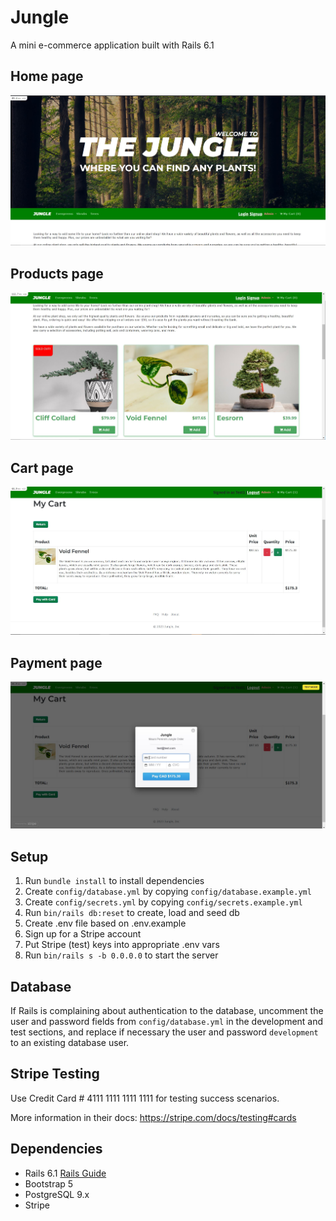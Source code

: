 # Jungle

A mini e-commerce application built with Rails 6.1 

## Home page

![architecture](https://github.com/mauroapjr/jungle-rails/blob/master/public/images/Jungle_home.JPG)

## Products page

![architecture](https://github.com/mauroapjr/jungle-rails/blob/master/public/images/Jungle_products.JPG)

## Cart page

![architecture](https://github.com/mauroapjr/jungle-rails/blob/master/public/images/Jungle_cart.JPG)

## Payment page

![architecture](https://github.com/mauroapjr/jungle-rails/blob/master/public/images/Jungle_payment.JPG)

## Setup

1. Run `bundle install` to install dependencies
2. Create `config/database.yml` by copying `config/database.example.yml`
3. Create `config/secrets.yml` by copying `config/secrets.example.yml`
4. Run `bin/rails db:reset` to create, load and seed db
5. Create .env file based on .env.example
6. Sign up for a Stripe account
7. Put Stripe (test) keys into appropriate .env vars
8. Run `bin/rails s -b 0.0.0.0` to start the server

## Database

If Rails is complaining about authentication to the database, uncomment the user and password fields from `config/database.yml` in the development and test sections, and replace if necessary the user and password `development` to an existing database user.

## Stripe Testing

Use Credit Card # 4111 1111 1111 1111 for testing success scenarios.

More information in their docs: <https://stripe.com/docs/testing#cards>

## Dependencies

- Rails 6.1 [Rails Guide](http://guides.rubyonrails.org/v6.1/)
- Bootstrap 5
- PostgreSQL 9.x
- Stripe
